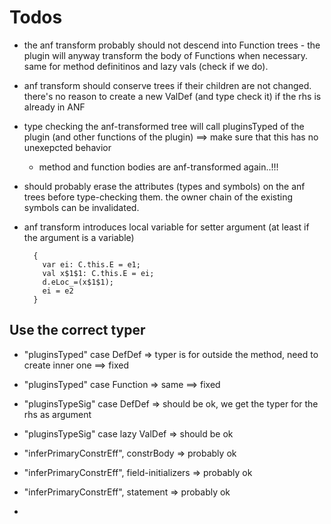 # Todos

- the anf transform probably should not descend into Function trees - the plugin will anyway transform
  the body of Functions when necessary. same for method definitinos and lazy vals (check if we do).

- anf transform should conserve trees if their children are not changed. there's no reason to create
  a new ValDef (and type check it) if the rhs is already in ANF

- type checking the anf-transformed tree will call pluginsTyped of the plugin (and other functions of
  the plugin) ==> make sure that this has no unexepcted behavior
    - method and function bodies are anf-transformed again..!!!



- should probably erase the attributes (types and symbols) on the anf trees before type-checking them.
  the owner chain of the existing symbols can be invalidated.


- anf transform introduces local variable for setter argument (at least if the argument is a variable)

		{
		  var ei: C.this.E = e1;
		  val x$1$1: C.this.E = ei;
		  d.eLoc_=(x$1$1);
		  ei = e2
		}




## Use the correct typer

- "pluginsTyped" case DefDef    => typer is for outside the method, need to create inner one  ==> fixed
- "pluginsTyped" case Function  => same                                                       ==> fixed

- "pluginsTypeSig" case DefDef       => should be ok, we get the typer for the rhs as argument
- "pluginsTypeSig" case lazy ValDef  => should be ok

- "inferPrimaryConstrEff", constrBody           => probably ok
- "inferPrimaryConstrEff", field-initializers   => probably ok
- "inferPrimaryConstrEff", statement            => probably ok
-